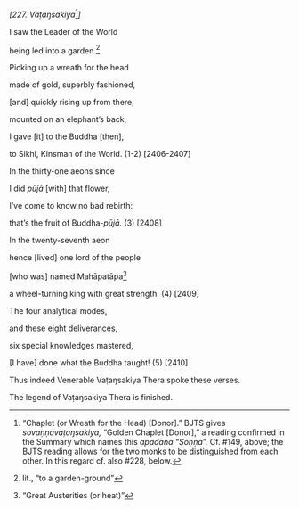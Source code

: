 *\[227. Vaṭaŋsakiya*[^1]*\]*

I saw the Leader of the World

being led into a garden.[^2]

Picking up a wreath for the head

made of gold, superbly fashioned,

\[and\] quickly rising up from there,

mounted on an elephant’s back,

I gave \[it\] to the Buddha \[then\],

to Sikhi, Kinsman of the World. (1-2) \[2406-2407\]

In the thirty-one aeons since

I did *pūjā* \[with\] that flower,

I’ve come to know no bad rebirth:

that’s the fruit of Buddha-*pūjā.* (3) \[2408\]

In the twenty-seventh aeon

hence \[lived\] one lord of the people

\[who was\] named Mahāpatāpa[^3]

a wheel-turning king with great strength. (4) \[2409\]

The four analytical modes,

and these eight deliverances,

six special knowledges mastered,

\[I have\] done what the Buddha taught! (5) \[2410\]

Thus indeed Venerable Vaṭaŋsakiya Thera spoke these verses.

The legend of Vaṭaŋsakiya Thera is finished.

[^1]: “Chaplet (or Wreath for the Head) \[Donor\].” BJTS gives
    *sovaṇṇavaṭaŋsakiya,* “Golden Chaplet \[Donor\],” a reading
    confirmed in the Summary which names this *apadāna “Soṇṇa”.* Cf.
    \#149, above; the BJTS reading allows for the two monks to be
    distinguished from each other. In this regard cf. also \#228, below.

[^2]: lit., “to a garden-ground”

[^3]: “Great Austerities (or heat)”

